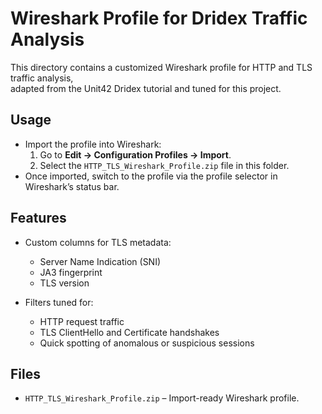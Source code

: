 # Wireshark Profile for Dridex Traffic Analysis

This directory contains a customized Wireshark profile for HTTP and TLS traffic analysis,  
adapted from the Unit42 Dridex tutorial and tuned for this project.

## Usage
- Import the profile into Wireshark:
  1. Go to **Edit → Configuration Profiles → Import**.
  2. Select the `HTTP_TLS_Wireshark_Profile.zip` file in this folder.
- Once imported, switch to the profile via the profile selector in Wireshark’s status bar.

## Features
- Custom columns for TLS metadata:
  - Server Name Indication (SNI)
  - JA3 fingerprint
  - TLS version
 
- Filters tuned for:
  - HTTP request traffic
  - TLS ClientHello and Certificate handshakes
  - Quick spotting of anomalous or suspicious sessions

## Files
- `HTTP_TLS_Wireshark_Profile.zip` – Import-ready Wireshark profile.

